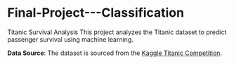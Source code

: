 # Final-Project---Classification

Titanic Survival Analysis This project analyzes the Titanic dataset to predict passenger survival using machine learning.  

**Data Source**: The dataset is sourced from the [Kaggle Titanic Competition](https://www.kaggle.com/competitions/titanic/overview).
